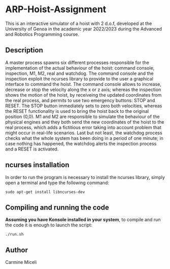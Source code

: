 # ARP-Hoist-Assignment
This is an interactive simulator of a hoist with 2 d.o.f, developed at the University of Genoa in the academic year 2022/2023 during the Advanced and Robotics Programming course.

## Description
A master process spawns six different processes responsible for the implementation of the actual behaviour of the hoist: command console, inspection, M1, M2, real and watchdog.
The command console and the inspection exploit the ncurses library to provide to the user a graphical interface to command the hoist. 
The command console allows to increase, decrease or stop the velocity along the x or z axis; whereas the inspection shows the motion of the hoist, by receiveing the updated coordinates from the real process, and permits to use two emergency buttons: STOP and RESET.
The STOP button immediately sets to zero both velocities, whereas the RESET functionality is used to bring the hoist back to the original position (0,0).
M1 and M2 are responsible to simulate the behaviour of the physical engines and they both send the new coordinates of the hoist to the real process, which adds a fictitious error taking into account problem that might occur in real-life scenarios.
Last but not least, the watchdog process checks what the whole system has been doing in a period of one minute; in case nothing has happened, the watchdog alerts the inspection process and a RESET is activated.


## ncurses installation
In order to run the program is necessary to install the ncurses library, simply open a terminal and type the following command:
```console
sudo apt-get install libncurses-dev
```

## Compiling and running the code
**Assuming you have Konsole installed in your system**, to compile and run the code it is enough to launch the script:
```console
./run.sh
```

## Author
Carmine Miceli
